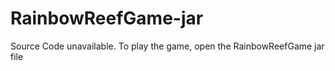 # RainbowReefGame-jar

Source Code unavailable. To play the game, open the RainbowReefGame jar file

